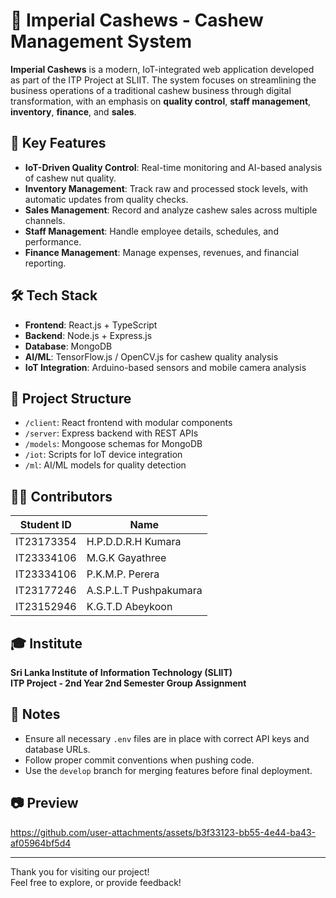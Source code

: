 # 🌰 Imperial Cashews - Cashew Management System

**Imperial Cashews** is a modern, IoT-integrated web application developed as part of the ITP Project at SLIIT. The system focuses on streamlining the business operations of a traditional cashew business through digital transformation, with an emphasis on **quality control**, **staff management**, **inventory**, **finance**, and **sales**.

## 🚀 Key Features

- **IoT-Driven Quality Control**: Real-time monitoring and AI-based analysis of cashew nut quality.
- **Inventory Management**: Track raw and processed stock levels, with automatic updates from quality checks.
- **Sales Management**: Record and analyze cashew sales across multiple channels.
- **Staff Management**: Handle employee details, schedules, and performance.
- **Finance Management**: Manage expenses, revenues, and financial reporting.

## 🛠️ Tech Stack

- **Frontend**: React.js + TypeScript
- **Backend**: Node.js + Express.js
- **Database**: MongoDB
- **AI/ML**: TensorFlow.js / OpenCV.js for cashew quality analysis
- **IoT Integration**: Arduino-based sensors and mobile camera analysis

## 📁 Project Structure

- `/client`: React frontend with modular components
- `/server`: Express backend with REST APIs
- `/models`: Mongoose schemas for MongoDB
- `/iot`: Scripts for IoT device integration
- `/ml`: AI/ML models for quality detection

## 👨‍💻 Contributors

| Student ID     | Name                         |
|----------------|------------------------------|
| IT23173354     | H.P.D.D.R.H Kumara           |
| IT23334106     | M.G.K Gayathree              |
| IT23334106     | P.K.M.P. Perera              |
| IT23177246     | A.S.P.L.T Pushpakumara       |
| IT23152946     | K.G.T.D Abeykoon             |

## 🎓 Institute

**Sri Lanka Institute of Information Technology (SLIIT)**  
**ITP Project - 2nd Year 2nd Semester Group Assignment**

## 📌 Notes

- Ensure all necessary `.env` files are in place with correct API keys and database URLs.
- Follow proper commit conventions when pushing code.
- Use the `develop` branch for merging features before final deployment.

## 📷 Preview


https://github.com/user-attachments/assets/b3f33123-bb55-4e44-ba43-af05964bf5d4


---

Thank you for visiting our project!  
Feel free to explore, or provide feedback!

